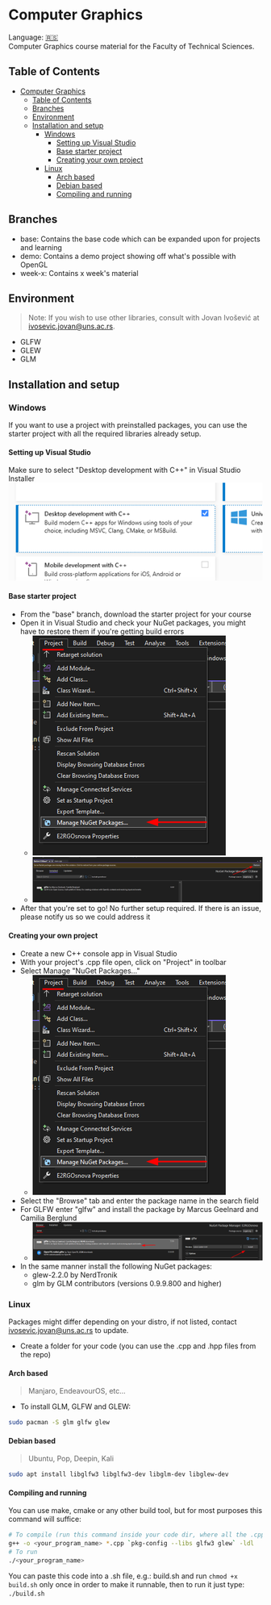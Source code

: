 # Computer Graphics
Language: [:serbia:](README.sr.md)  
Computer Graphics course material for the Faculty of Technical Sciences.

## Table of Contents
- [Computer Graphics](#computer-graphics)
	- [Table of Contents](#table-of-contents)
	- [Branches](#branches)
	- [Environment](#environment)
	- [Installation and setup](#installation-and-setup)
		- [Windows](#windows)
			- [Setting up Visual Studio](#setting-up-visual-studio)
			- [Base starter project](#base-starter-project)
			- [Creating your own project](#creating-your-own-project)
		- [Linux](#linux)
			- [Arch based](#arch-based)
			- [Debian based](#debian-based)
			- [Compiling and running](#compiling-and-running)

## Branches
- base: Contains the base code which can be expanded upon for projects and learning
- demo: Contains a demo project showing off what's possible with OpenGL
- week-x: Contains x week's material

## Environment
> Note: If you wish to use other libraries, consult with Jovan Ivošević at ivosevic.jovan@uns.ac.rs.
- GLFW
- GLEW
- GLM

## Installation and setup
### Windows
If you want to use a project with preinstalled packages, you can use the starter project with  all the required libraries already setup.
#### Setting up Visual Studio
Make sure to select "Desktop development with C++" in Visual Studio Installer
![Desktop development with C++](/img/desktop_development_cpp.png)
#### Base starter project
- From the "base" branch, download the starter project for your course
- Open it in Visual Studio and check your NuGet packages, you might have to restore them if you're getting build errors
	- ![NuGet](/img/nuget0.png)
	- ![NuGet Restore](/img/nuget_restore.png)
- After that you're set to go! No further setup required. If there is an issue, please notify us so we could address it
#### Creating your own project
- Create a new C++ console app in Visual Studio
- With your project's .cpp file open, click on "Project" in toolbar
- Select Manage "NuGet Packages..."
	- ![NuGet](/img/nuget0.png)
- Select the "Browse" tab and enter the package name in the search field
- For GLFW enter "glfw" and install the package by Marcus Geelnard and Camilia Berglund
	- ![NuGet](/img/nuget1.png)
- In the same manner install the following NuGet packages:
	- glew-2.2.0 by NerdTronik
	- glm by GLM contributors (versions 0.9.9.800 and higher)
### Linux
Packages might differ depending on your distro, if not listed, contact ivosevic.jovan@uns.ac.rs to update.
- Create a folder for your code (you can use the .cpp and .hpp files from the repo)
#### Arch based
> Manjaro, EndeavourOS, etc...

- To install GLM, GLFW and GLEW:
```bash
sudo pacman -S glm glfw glew
```
#### Debian based
> Ubuntu, Pop, Deepin, Kali

```bash
sudo apt install libglfw3 libglfw3-dev libglm-dev libglew-dev
```

#### Compiling and running
You can use make, cmake or any other build tool, but for most purposes this command will suffice:
```bash
# To compile (run this command inside your code dir, where all the .cpp and .hpp files are). NOTE: pkg-config is surrounded by backticks `, not by quotes '
g++ -o <your_program_name> *.cpp `pkg-config --libs glfw3 glew` -ldl
# To run
./<your_program_name>
```
You can paste this code into a .sh file, e.g.: build.sh and run `chmod +x build.sh` only once in order to make it runnable, then to run it just type: `./build.sh` 
